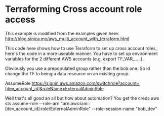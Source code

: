 # Terraforming Cross account role access

This example is modified from the examples given here:
http://blog.sinica.me/aws_multi_account_with_terraform.html

This code here shows how to use Terraform to set up cross account roles, here's the code in a more useable manner. You have to set up environment variables for the 2 different AWS accounts (e.g. export TF_VAR_.....).

Obviously you use a prepopulated group rather than the bob one. So id change the TF to being a data resource on an existing group.

AssumeRole
https://signin.aws.amazon.com/switchrole?account=[dev_account_id]&roleName=ExternalAdminRole

Well that's all good an all but how about automation?
You get the creds
aws sts assume-role --role-arn "arn:aws:iam::[dev_account_id]:role/ExternalAdminRole" --role-session-name "bob_dev"
